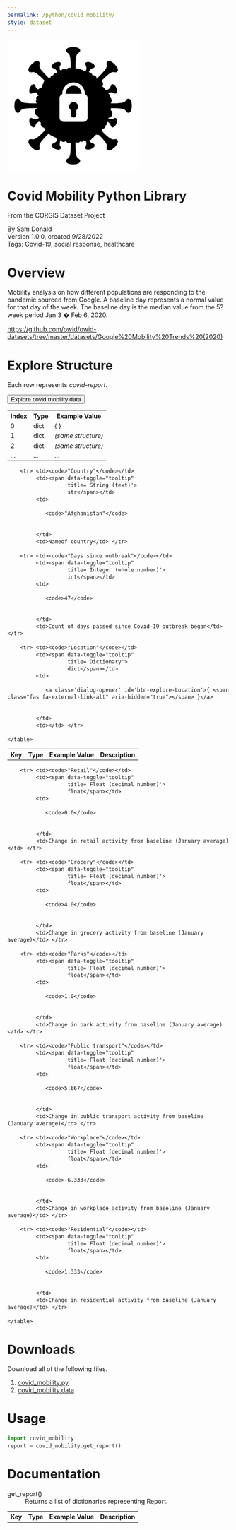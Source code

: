 ```yaml
---
permalink: /python/covid_mobility/
style: dataset
---
```




<img class="img-thumbnail float-right"
     src="/images/datasets/covid-mobility-icon.png"
     alt="covid mobility icon"
     role="presentation">

# Covid Mobility Python Library

<p class='lead'>From the CORGIS Dataset Project</p>

<span class='text-muted'>By Sam Donald</span><br>
<span class='text-muted'>Version 1.0.0, created 9/28/2022</span><br>
<span class='text-muted'>Tags: Covid-19, social response, healthcare</span>

# Overview

Mobility analysis on how different populations are responding to the pandemic sourced from Google. A baseline day represents a normal value for that day of the week. The baseline day is the median value from the 5?week period Jan 3 � Feb 6, 2020.


<https://github.com/owid/owid-datasets/tree/master/datasets/Google%20Mobility%20Trends%20(2020)>




# Explore Structure

Each row represents *covid-report*.



<button type='button'
        class='btn btn-info'
        id='btn-explore'>Explore covid mobility data</button>

<script>
$(document).ready(function() {
    $("#btn-explore").click(function() {
        $( "#explore" ).dialog("open")
                       .css({'max-height':"400px", overflow:"auto"});
        $('.ui-dialog :button').blur();
    });
});
</script>

<div id='explore' title='List'>
    <table class='table table-condensed table-striped table-bordered' >
        <tr> <th>Index</th> <th>Type</th> <th>Example Value</th></tr>
        <tr> <td>0</td>
             <td>dict</td>
             <td><a class='dialog-opener' id='btn-explore-'>{ <span class="fas fa-external-link-alt" aria-hidden="true"></span> }</a></td>
        </tr>
        <tr> <td>1</td> <td>dict</td> <td><em>(same structure)</em></td></tr>
        <tr> <td>2</td> <td>dict</td> <td><em>(same structure)</em></td></tr>
        <tr> <td>...</td> <td>...</td> <td>...</td></tr>
    </table>
</div>

<script>
$(document).ready(function() {
    $( "#explore" ).dialog({
      autoOpen: false,
      width: 'auto',
      create: function (event, ui) {
        // Set max-width
        $(this).parent().css("maxWidth", "600px");
      }
    });
    $("#btn-explore-").click(function() {
        $( "#explore-" ).dialog("open").css({'max-height':"400px", overflow:"auto"});
        $('.ui-dialog :button').blur();
    });
});
</script>


<div id='explore-' title='Dictionary (3 keys)'>
    <table class='table table-sm table-striped table-bordered' >
        <tr> <th>Key</th> <th>Type</th> <th>Example Value</th> <th>Description</th></tr>
        
        <tr> <td><code>"Country"</code></td>
             <td><span data-toggle="tooltip"
                       title='String (text)'>
                       str</span></td> 
             <td>
             
                <code>"Afghanistan"</code>
             
                
             </td> 
             <td>Nameof country</td> </tr>
        
        <tr> <td><code>"Days since outbreak"</code></td>
             <td><span data-toggle="tooltip"
                       title='Integer (whole number)'>
                       int</span></td> 
             <td>
             
                <code>47</code>
             
                
             </td> 
             <td>Count of days passed since Covid-19 outbreak began</td> </tr>
        
        <tr> <td><code>"Location"</code></td>
             <td><span data-toggle="tooltip"
                       title='Dictionary'>
                       dict</span></td> 
             <td>
             
                <a class='dialog-opener' id='btn-explore-Location'>{ <span class="fas fa-external-link-alt" aria-hidden="true"></span> }</a>
             
                
             </td> 
             <td></td> </tr>
        
    </table>
</div>

    

    

    

<script>
$(document).ready(function() {
    $( "#explore-" ).dialog({
      autoOpen: false,
      width: 'auto',
      create: function (event, ui) {
        // Set max-width
        $(this).parent().css("maxWidth", "600px");
      }
    });
    
    $("#btn-explore-Country").click(function() {
        $( "#explore-Country" ).dialog("open").css({'max-height':"400px", overflow:"auto"});;
        $('.ui-dialog :button').blur();
    });
        
    
    $("#btn-explore-Days-since-outbreak").click(function() {
        $( "#explore-Days-since-outbreak" ).dialog("open").css({'max-height':"400px", overflow:"auto"});;
        $('.ui-dialog :button').blur();
    });
        
    
    $("#btn-explore-Location").click(function() {
        $( "#explore-Location" ).dialog("open").css({'max-height':"400px", overflow:"auto"});;
        $('.ui-dialog :button').blur();
    });
        
    
});
</script>

<div id='explore-Location' title='Dictionary (6 keys)'>
    <table class='table table-sm table-striped table-bordered' >
        <tr> <th>Key</th> <th>Type</th> <th>Example Value</th> <th>Description</th></tr>
        
        <tr> <td><code>"Retail"</code></td>
             <td><span data-toggle="tooltip"
                       title='Float (decimal number)'>
                       float</span></td> 
             <td>
             
                <code>0.0</code>
             
                
             </td> 
             <td>Change in retail activity from baseline (January average)</td> </tr>
        
        <tr> <td><code>"Grocery"</code></td>
             <td><span data-toggle="tooltip"
                       title='Float (decimal number)'>
                       float</span></td> 
             <td>
             
                <code>4.0</code>
             
                
             </td> 
             <td>Change in grocery activity from baseline (January average)</td> </tr>
        
        <tr> <td><code>"Parks"</code></td>
             <td><span data-toggle="tooltip"
                       title='Float (decimal number)'>
                       float</span></td> 
             <td>
             
                <code>1.0</code>
             
                
             </td> 
             <td>Change in park activity from baseline (January average)</td> </tr>
        
        <tr> <td><code>"Public transport"</code></td>
             <td><span data-toggle="tooltip"
                       title='Float (decimal number)'>
                       float</span></td> 
             <td>
             
                <code>5.667</code>
             
                
             </td> 
             <td>Change in public transport activity from baseline (January average)</td> </tr>
        
        <tr> <td><code>"Workplace"</code></td>
             <td><span data-toggle="tooltip"
                       title='Float (decimal number)'>
                       float</span></td> 
             <td>
             
                <code>-6.333</code>
             
                
             </td> 
             <td>Change in workplace activity from baseline (January average)</td> </tr>
        
        <tr> <td><code>"Residential"</code></td>
             <td><span data-toggle="tooltip"
                       title='Float (decimal number)'>
                       float</span></td> 
             <td>
             
                <code>1.333</code>
             
                
             </td> 
             <td>Change in residential activity from baseline (January average)</td> </tr>
        
    </table>
</div>

    

    

    

    

    

    

<script>
$(document).ready(function() {
    $( "#explore-Location" ).dialog({
      autoOpen: false,
      width: 'auto',
      create: function (event, ui) {
        // Set max-width
        $(this).parent().css("maxWidth", "600px");
      }
    });
    
    $("#btn-explore-Location-Retail").click(function() {
        $( "#explore-Location-Retail" ).dialog("open").css({'max-height':"400px", overflow:"auto"});;
        $('.ui-dialog :button').blur();
    });
        
    
    $("#btn-explore-Location-Grocery").click(function() {
        $( "#explore-Location-Grocery" ).dialog("open").css({'max-height':"400px", overflow:"auto"});;
        $('.ui-dialog :button').blur();
    });
        
    
    $("#btn-explore-Location-Parks").click(function() {
        $( "#explore-Location-Parks" ).dialog("open").css({'max-height':"400px", overflow:"auto"});;
        $('.ui-dialog :button').blur();
    });
        
    
    $("#btn-explore-Location-Public-transport").click(function() {
        $( "#explore-Location-Public-transport" ).dialog("open").css({'max-height':"400px", overflow:"auto"});;
        $('.ui-dialog :button').blur();
    });
        
    
    $("#btn-explore-Location-Workplace").click(function() {
        $( "#explore-Location-Workplace" ).dialog("open").css({'max-height':"400px", overflow:"auto"});;
        $('.ui-dialog :button').blur();
    });
        
    
    $("#btn-explore-Location-Residential").click(function() {
        $( "#explore-Location-Residential" ).dialog("open").css({'max-height':"400px", overflow:"auto"});;
        $('.ui-dialog :button').blur();
    });
        
    
});
</script>


# Downloads

Download all of the following files.

1. <a href='../../datasets/python/covid_mobility/covid_mobility.py' download>covid_mobility.py <span class="fas fa-download"></span></a>
2. <a href='../../datasets/python/covid_mobility/covid_mobility.data' download>covid_mobility.data <span class="fas fa-download"></span></a>

# Usage

```python
import covid_mobility
report = covid_mobility.get_report()
```

# Documentation

<dl>
    <dt><span>get_report()</span></dt>
    <dd>Returns a list of dictionaries representing Report.</dd>
</dl>